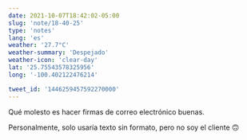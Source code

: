 ```yaml
---
date: 2021-10-07T18:42:02-05:00
slug: 'note/18-40-25'
type: 'notes'
lang: 'es'
weather: '27.7°C'
weather-summary: 'Despejado'
weather-icon: 'clear-day'
lat: '25.75543578325956'
long: '-100.402122476214'

tweet_id: '1446259457592270000'
---
```

Qué molesto es hacer firmas de correo electrónico buenas. 

Personalmente, solo usaría texto sin formato, pero no soy el cliente 🙃